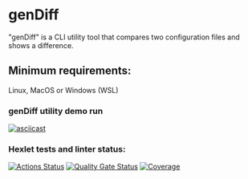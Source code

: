 # genDiff

"genDiff" is a CLI utility tool that compares two configuration files and shows a difference.

## Minimum requirements:

Linux, MacOS or Windows (WSL)

### genDiff utility demo run

[![asciicast](https://asciinema.org/a/pTgPQfZaEwF10mLldwNSTPWxu.svg)](https://asciinema.org/a/pTgPQfZaEwF10mLldwNSTPWxu)

### Hexlet tests and linter status:

[![Actions Status](https://github.com/thedoorbell/fullstack-javascript-project-46/actions/workflows/hexlet-check.yml/badge.svg)](https://github.com/thedoorbell/fullstack-javascript-project-46/actions) [![Quality Gate Status](https://sonarcloud.io/api/project_badges/measure?project=thedoorbell_fullstack-javascript-project-46&metric=alert_status)](https://sonarcloud.io/summary/new_code?id=thedoorbell_fullstack-javascript-project-46) [![Coverage](https://sonarcloud.io/api/project_badges/measure?project=thedoorbell_fullstack-javascript-project-46&metric=coverage)](https://sonarcloud.io/summary/new_code?id=thedoorbell_fullstack-javascript-project-46)
